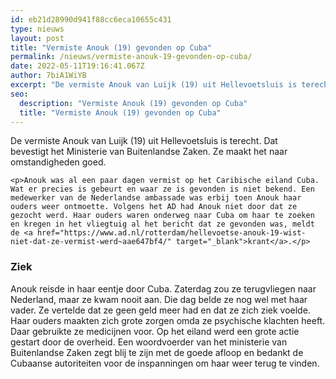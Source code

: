 ```yaml
---
id: eb21d28990d941f88cc6eca10655c431
type: nieuws
layout: post
title: "Vermiste Anouk (19) gevonden op Cuba"
permalink: /nieuws/vermiste-anouk-19-gevonden-op-cuba/
date: 2022-05-11T19:16:41.067Z
author: 7biA1WiYB
excerpt: "De vermiste Anouk van Luijk (19) uit Hellevoetsluis is terecht. Dat bevestigt het Ministerie van Buitenlandse Zaken. Ze maakt het naar omstandigheden goed.   "
seo:
  description: "Vermiste Anouk (19) gevonden op Cuba"
  title: "Vermiste Anouk (19) gevonden op Cuba"
---
```

De vermiste Anouk van Luijk (19) uit Hellevoetsluis is terecht. Dat bevestigt het Ministerie van Buitenlandse Zaken. Ze maakt het naar omstandigheden goed.   

    <p>Anouk was al een paar dagen vermist op het Caribische eiland Cuba. Wat er precies is gebeurt en waar ze is gevonden is niet bekend. Een medewerker van de Nederlandse ambassade was erbij toen Anouk haar ouders weer ontmoette. Volgens het AD had Anouk niet door dat ze gezocht werd. Haar ouders waren onderweg naar Cuba om haar te zoeken en kregen in het vliegtuig al het bericht dat ze gevonden was, meldt de <a href="https://www.ad.nl/rotterdam/hellevoetse-anouk-19-wist-niet-dat-ze-vermist-werd~aae647bf4/" target="_blank">krant</a>.</p>
<h3>Ziek</h3>
<p>Anouk reisde in haar eentje door Cuba. Zaterdag zou ze terugvliegen naar Nederland, maar ze kwam nooit aan. Die dag belde ze nog wel met haar vader. Ze vertelde dat ze geen geld meer had en dat ze zich ziek voelde. Haar ouders maakten zich grote zorgen omda ze psychische klachten heeft. Daar gebruikte ze medicijnen voor. Op het eiland werd een grote actie gestart door de overheid. Een woordvoerder van het ministerie van Buitenlandse Zaken zegt blij te zijn met de goede afloop en bedankt de Cubaanse autoriteiten voor de inspanningen om haar weer terug te vinden.</p>  
